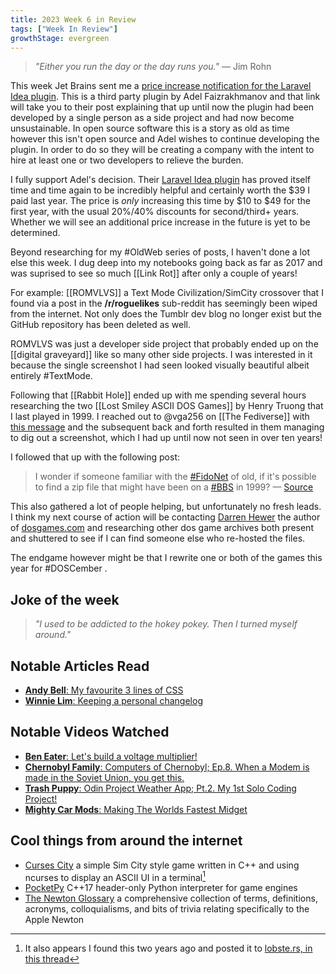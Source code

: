 ```yaml
---
title: 2023 Week 6 in Review
tags: ["Week In Review"]
growthStage: evergreen
---
```


> _"Either you run the day or the day runs you."_
> — Jim Rohn

This week Jet Brains sent me a [price increase notification for the Laravel Idea plugin](https://laravel-idea.com/blog/2023/price-increasing). This is a third party plugin by Adel Faizrakhmanov and that link will take you to their post explaining that up until now the plugin had been developed by a single person as a side project and had now become unsustainable. In open source software this is a story as old as time however this isn't open source and Adel wishes to continue developing the plugin. In order to do so they will be creating a company with the intent to hire at least one or two developers to relieve the burden.

I fully support Adel's decision. Their [Laravel Idea plugin](https://laravel-idea.com/) has proved itself time and time again to be incredibly helpful and certainly worth the $39 I paid last year. The price is *only* increasing this time by $10 to $49 for the first year, with the usual 20%/40% discounts for second/third+ years. Whether we will see an additional price increase in the future is yet to be determined.

Beyond researching for my #OldWeb series of posts, I haven't done a lot else this week. I dug deep into my notebooks going back as far as 2017 and was suprised to see so much [[Link Rot]] after only a couple of years!

For example: [[ROMVLVS]] a Text Mode Civilization/SimCity crossover that I found via a post in the **/r/roguelikes** sub-reddit has seemingly been wiped from the internet. Not only does the Tumblr dev blog no longer exist but the GitHub repository has been deleted as well.

ROMVLVS was just a developer side project that probably ended up on the [[digital graveyard]] like so many other side projects. I was interested in it because the single screenshot I had seen looked visually beautiful albeit entirely #TextMode.

Following that [[Rabbit Hole]] ended up with me spending several hours researching the two [[Lost Smiley ASCII DOS Games]] by Henry Truong that I last played in 1999. I reached out to @vga256 on [[The Fediverse]] with [this message](https://notacult.social/@carbontwelve/109797530218729383) and the subsequent back and forth resulted in them managing to dig out a screenshot, which I had up until now not seen in over ten years!

I followed that up with the following post:

> I wonder if someone familiar with the [#FidoNet](https://notacult.social/tags/FidoNet) of old, if it's possible to find a zip file that might have been on a [#BBS](https://notacult.social/tags/BBS) in 1999?
> — [Source](https://notacult.social/@carbontwelve/109828558054784135)

This also gathered a lot of people helping, but unfortunately no fresh leads. I think my next course of action will be contacting [Darren Hewer](https://darrenhewer.com/) the author of [dosgames.com](https://www.dosgames.com) and researching other dos game archives both present and shuttered to see if I can find someone else who re-hosted the files.

The endgame however might be that I rewrite one or both of the games this year for #DOSCember .

## Joke of the week
> _"I used to be addicted to the hokey pokey. Then I turned myself around."_

## Notable Articles Read
- [**Andy Bell**: My favourite 3 lines of CSS](https://andy-bell.co.uk/my-favourite-3-lines-of-css/)
- [**Winnie Lim**: Keeping a personal changelog](https://winnielim.org/journal/keeping-a-personal-changelog/)

## Notable Videos Watched
- [**Ben Eater**: Let's build a voltage multiplier!](https://www.youtube.com/watch?v=4alV5LzHLE4)
- [**Chernobyl Family**: Computers of Chernobyl; Ep.8. When a Modem is made in the Soviet Union, you get this.](https://www.youtube.com/watch?v=t1Kvcjx4MoE)
- [**Trash Puppy**: Odin Project Weather App; Pt.2. My 1st Solo Coding Project!](https://www.youtube.com/watch?v=beX7J6xCqIM)
- [**Mighty Car Mods**: Making The Worlds Fastest Midget](https://www.youtube.com/watch?v=Cj7TM4QMkgw)

## Cool things from around the internet
- [Curses City](https://www.cbabuska.com/CursesCity) a simple Sim City style game written in C++ and using ncurses to display an ASCII UI in a terminal[^1]
- [PocketPy](https://github.com/blueloveTH/pocketpy) C++17 header-only Python interpreter for game engines
- [The Newton Glossary](https://newtonglossary.com/) a comprehensive collection of terms, definitions, acronyms, colloquialisms, and bits of trivia relating specifically to the Apple Newton

[^1]: It also appears I found this two years ago and posted it to [lobste.rs, in this thread](https://lobste.rs/s/uvifuk/curses_city_simple_ascii_sim_city_style)
